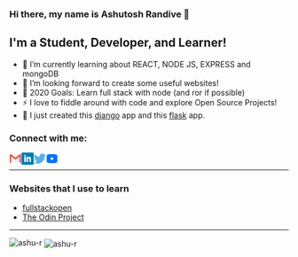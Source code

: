 <!--
**Ashu-r/Ashu-r** is a ✨ _special_ ✨ repository because its `README.md` (this file) appears on your GitHub profile.-->

### Hi there, my name is  Ashutosh Randive  👋

## I'm a Student, Developer, and Learner!
<!--
- 🔭 I’m currently working on a [VS Code Course][website]! -->
- 🌱 I’m currently learning about REACT, NODE JS, EXPRESS and mongoDB
- 👯 I’m looking forward to create some useful websites!
- 🥅 2020 Goals: Learn full stack with node (and ror if possible)
- ⚡ I love to fiddle around with code and explore Open Source Projects!
- 📱 I just created this [django] app and this [flask] app.



### Connect with me:


[<img align="left" alt="Gmail" width="22px" src="static/icons/gmail.svg" />][gmail]
[<img align="left" alt="codeSTACKr | LinkedIn" width="22px" src="static/icons/linkedin-blue.svg" />][linkedin]
[<img align="left" alt="codeSTACKr | Twitter" width="22px" src="static/icons/twitter-blue.svg" />][twitter]
[<img align="left" alt="codeSTACKr | YouTube" width="22px" src="static/icons/youtube-blue.svg" />][youtube]

<br />

---

### Websites that I use to learn
- [fullstackopen](https://fullstackopen.com/en/)
- [The Odin Project](https://theodinproject.com/)


---


[twitter]: https://twitter.com/_ashyou
[youtube]: https://www.youtube.com/channel/UCnGdfBZeCz2TN6Ghc-X-c1w
[linkedin]: https://www.linkedin.com/in/ashutosh-randive-18923578/
[flask]: https://phone-genie.herokuapp.com
[django]: https://ashtronaut.pythonanywhere.com/
[gmail]:mailto:randiveashutosh@gmail.com


  
  
<p><img align="left" src="https://github-readme-stats.vercel.app/api/top-langs?username=ashu-r&show_icons=true&theme=dracula&locale=en&layout=compact" alt="ashu-r" /></p>

  
  
<p>&nbsp;<img align="center" src="https://github-readme-stats.vercel.app/api?username=ashu-r&show_icons=true&locale=en" alt="ashu-r" /></p>

